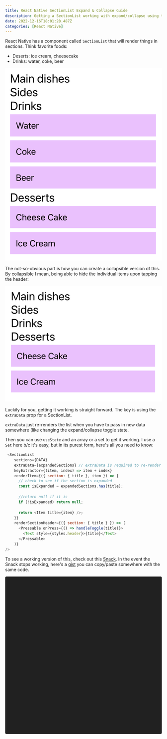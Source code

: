 ```yaml
---
title: React Native SectionList Expand & Collapse Guide
description: Getting a SectionList working with expand/collapse using the extraData prop and a Set data structure.
date: 2022-12-16T18:01:28.487Z
categories: [React Native]
---
```


React Native has a component called `SectionList` that will render things in sections. Think favorite foods:

- Deserts: ice cream, cheesecake
- Drinks: water, coke, beer

![sectionlist-example](./sectionlist-example.png)

The not-so-obvious part is how you can create a collapsible version of this. By collapsible I mean, being able to hide the individual items upon tapping the header:

![sectionlist-collapsed](./sectionlist-collapsed.png)


Luckily for you, getting it working is straight forward. The key is using the `extraData` prop for a SectionList. 

`extraData` just re-renders the list when you have to pass in new data somewhere (like changing the expand/collapse toggle state.

Then you can use `useState` and an array or a set to get it working. I use a `Set` here b/c it's easy, but in its purest form, here's all you need to know:

```javascript
 <SectionList
    sections={DATA}
    extraData={expandedSections} // extraData is required to re-render the list when expandedSections changes
    keyExtractor={(item, index) => item + index}
    renderItem={({ section: { title }, item }) => {
      // check to see if the section is expanded
      const isExpanded = expandedSections.has(title);

      //return null if it is
      if (!isExpanded) return null;

      return <Item title={item} />;
    }}
    renderSectionHeader={({ section: { title } }) => (
      <Pressable onPress={() => handleToggle(title)}>
        <Text style={styles.header}>{title}</Text>
      </Pressable>
    )}
/>
```

To see a working version of this, check out this [Snack](https://snack.expo.dev/@peterpme/sectionlist-expand-and-collapse-example).
In the event the Snack stops working, here's a [gist](https://gist.github.com/peterpme/b818eca2b7faf0e06f2466ab3e84db62) you can copy/paste somewhere with the same code.

<div data-snack-id="@peterpme/sectionlist-expand-and-collapse-example" data-snack-platform="web" data-snack-preview="true" data-snack-theme="dark" style="overflow:hidden;background:#212121;border:1px solid var(--color-border);border-radius:4px;height:505px;width:100%"></div>
<script async src="https://snack.expo.dev/embed.js"></script>
